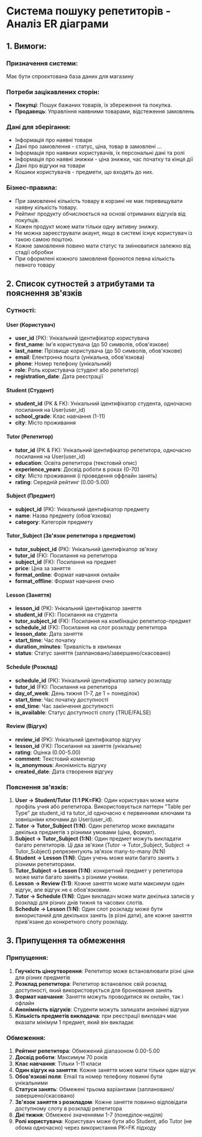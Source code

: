 # Система пошуку репетиторів - Аналіз ER діаграми

## 1. Вимоги:

### Призначення системи:
Має бути спроєктована база даних для магазину
### Потреби зацікавлених сторін:
- **Покупці**: Пошук бажаних товарів, їх збереження та покупка.
- **Продавець**: Управління наявними товарами, відстеження замовлень

### Дані для зберігання:
- Інформація про наявні товари
- Дані про замовлення - статус, ціна, товар в замовлені ...
- Інформація про наявних користувачів, іх персональні дані та ролі
- Інформація про наявні знижки - ціна знижки, час початку та кінця дії
- Дані про відгуки на товари
- Кошики користувачів - предмети, що входять до них.

### Бізнес-правила:
- При замовленні кількість товару в корзині не має перевищувати наявну кількість товару.
- Рейтинг продукту обчислюється на основі отриманих відгуків від покупців.
- Кожен продукт може мати тільки одну активну знижку.
- Не можна зареєструвати акаунт, якщо в системі існує користувач із такою самою поштою.
- Кожне замовлення повино мати статус та змінюватися залежно від стадії обробки
- При оформлені кожного замовленя бронются певна кількість певного товару

## 2. Список сутностей з атрибутами та пояснення зв'язків

### Сутності:

#### User (Користувач)
- **user_id** (PK): Унікальний ідентифікатор користувача
- **first_name**: Ім'я користувача (до 50 символів, обов'язкове)
- **last_name**: Прізвище користувача (до 50 символів, обов'язкове)
- **email**: Електронна пошта (унікальна, обов'язкова)
- **phone**: Номер телефону (унікальний)
- **role**: Роль користувача (студент або репетитор)
- **registration_date**: Дата реєстрації

#### Student (Студент)
- **student_id** (PK & FK): Унікальний ідентифікатор студента, одночасно посилання на User(user_id)
- **school_grade**: Клас навчання (1-11)
- **city**: Місто проживання

#### Tutor (Репетитор)
- **tutor_id** (PK & FK): Унікальний ідентифікатор репетитора, одночасно посилання на User(user_id)
- **education**: Освіта репетитора (текстовий опис)
- **experience_years**: Досвід роботи в роках (0-70)
- **city**: Місто проживання (і проведення оффлайн занять)
- **rating**: Середній рейтинг (0.00-5.00)

#### Subject (Предмет)
- **subject_id** (PK): Унікальний ідентифікатор предмету
- **name**: Назва предмету (обов'язкова)
- **category**: Категорія предмету

#### Tutor_Subject (Зв'язок репетитора з предметом)
- **tutor_subject_id** (PK): Унікальний ідентифікатор зв'язку
- **tutor_id** (FK): Посилання на репетитора
- **subject_id** (FK): Посилання на предмет
- **price**: Ціна за заняття
- **format_online**: Формат навчання онлайн
- **format_offline**: Формат навчання очно

#### Lesson (Заняття)
- **lesson_id** (PK): Унікальний ідентифікатор заняття
- **student_id** (FK): Посилання на студента
- **tutor_subject_id** (FK): Посилання на комбінацію репетитор-предмет
- **schedule_id** (FK): Посилання на слот розкладу репетитора
- **lesson_date**: Дата заняття
- **start_time**: Час початку
- **duration_minutes**: Тривалість в хвилинах
- **status**: Статус заняття (заплановано/завершено/скасовано)

#### Schedule (Розклад)
- **schedule_id** (PK): Унікальний ідентифікатор запису розкладу
- **tutor_id** (FK): Посилання на репетитора
- **day_of_week**: День тижня (1-7, де 1 = понеділок)
- **start_time**: Час початку доступності
- **end_time**: Час закінчення доступності
- **is_available**: Статус доступності слоту (TRUE/FALSE)

#### Review (Відгук)
- **review_id** (PK): Унікальний ідентифікатор відгуку
- **lesson_id** (FK): Посилання на заняття (унікальне)
- **rating**: Оцінка (0.00-5.00)
- **comment**: Текстовий коментар
- **is_anonymous**: Анонімність відгуку
- **created_date**: Дата створення відгуку

### Пояснення зв'язків:

1. **User → Student/Tutor (1:1 PK=FK)**: Один користувач може мати профіль учня або репетитора. Використовується паттерн "Table per Type" де student_id та tutor_id одночасно є первинними ключами та зовнішніми ключами до User(user_id).
2. **Tutor → Tutor_Subject (1:N)**: Один репетитор може викладати декілька предметів з різними умовами (ціна, формат).
3. **Subject → Tutor_Subject (1:N)**: Один предмет можуть викладати багато репетиторів. Ці два зв'язки (Tutor → Tutor_Subject, Subject → Tutor_Subject) репрезентують зв'язок many-to-many (N:N)
4. **Student → Lesson (1:N)**: Один учень може мати багато занять з різними репетиторами.
5. **Tutor_Subject → Lesson (1:N)**: конкретний предмет у репетитора може мати багато занять з різними учнями.
6. **Lesson → Review (1:1)**: Кожне заняття може мати максимум один відгук, але відгук не є обов'язковим.
7. **Tutor → Schedule (1:N)**: Один викладач може мати декілька записів у розкладі для різних днів тижня та часових слотів.
8. **Schedule → Lesson (1:N)**: Один слот розкладу може бути використаний для декількох занять (в різні дати), але кожне заняття прив'язане до конкретного слоту розкладу. 

## 3. Припущення та обмеження

### Припущення:
1. **Гнучкість ціноутворення**: Репетитор може встановлювати різні ціни для різних предметів
2. **Розклад репетитора**: Репетитор встановлює свій розклад доступності, який використовується для бронювання занять
3. **Формат навчання**: Заняття можуть проводитися як онлайн, так і офлайн
4. **Анонімність відгуків**: Студенти можуть залишати анонімні відгуки
5. **Кількість предметів викладача**: при реєстрації викладач має вказати мінімум 1 предмет, який він викладає 

### Обмеження:
1. **Рейтинг репетитора**: Обмежений діапазоном 0.00-5.00
2. **Досвід роботи**: Максимум 70 років
3. **Клас навчання**: Тільки 1-11 класи
4. **Один відгук на заняття**: Кожне заняття може мати тільки один відгук
5. **Обов'язкові поля**: Email та номер телефону повинні бути унікальними
6. **Статуси занять**: Обмежені трьома варіантами (заплановано/завершено/скасовано)
7. **Зв'язок заняття з розкладом**: Кожне заняття повинно відповідати доступному слоту в розкладі репетитора
8. **Дні тижня**: Обмежені значеннями 1-7 (понеділок-неділя)
9. **Ролі користувача**: Користувач може бути або Student, або Tutor (не обома одночасно) через використання PK=FK підходу